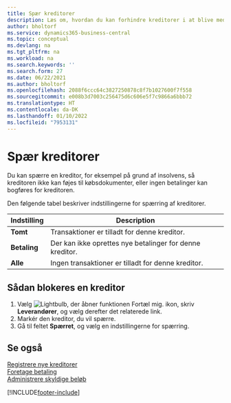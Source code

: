 ```yaml
---
title: Spær kreditorer
description: Læs om, hvordan du kan forhindre kreditorer i at blive medtaget i nogen transaktioner eller blot blokere for, at der kan foretages nye betalinger til dem.
author: bholtorf
ms.service: dynamics365-business-central
ms.topic: conceptual
ms.devlang: na
ms.tgt_pltfrm: na
ms.workload: na
ms.search.keywords: ''
ms.search.form: 27
ms.date: 06/22/2021
ms.author: bholtorf
ms.openlocfilehash: 2088f6ccc64c3827250878c8f7b1027600f7f558
ms.sourcegitcommit: e008b3d7003c256475d6c606e5f7c9866a6bbb72
ms.translationtype: HT
ms.contentlocale: da-DK
ms.lasthandoff: 01/10/2022
ms.locfileid: "7953131"
---
```

# <a name="block-vendors"></a>Spær kreditorer
Du kan spærre en kreditor, for eksempel på grund af insolvens, så kreditoren ikke kan føjes til købsdokumenter, eller ingen betalinger kan bogføres for kreditoren.

Den følgende tabel beskriver indstillingerne for spærring af kreditorer.  

|Indstilling|Description|  
|--------------------|------------|  
|**Tomt**|Transaktioner er tilladt for denne kreditor.|
|**Betaling**|Der kan ikke oprettes nye betalinger for denne kreditor.|  
|**Alle**|Ingen transaktioner er tilladt for denne kreditor.|  

## <a name="to-block-a-vendor"></a>Sådan blokeres en kreditor  
1. Vælg ![Lightbulb, der åbner funktionen Fortæl mig.](media/ui-search/search_small.png "Fortæl mig, hvad du vil foretage dig") ikon, skriv **Leverandører**, og vælg derefter det relaterede link.
2. Markér den kreditor, du vil spærre.
3. Gå til feltet **Spærret**, og vælg en indstillingerne for spærring.

## <a name="see-also"></a>Se også  
[Registrere nye kreditorer](purchasing-how-register-new-vendors.md)  
[Foretage betaling](payables-make-payments.md)  
[Administrere skyldige beløb](payables-manage-payables.md)


[!INCLUDE[footer-include](includes/footer-banner.md)]